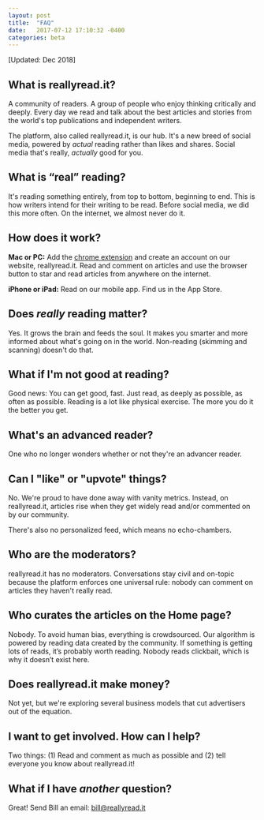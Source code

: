 ```yaml
---
layout: post
title:  "FAQ"
date:   2017-07-12 17:10:32 -0400
categories: beta
---
```

[Updated: Dec 2018]

## **What is reallyread.it?**
A community of readers. A group of people who enjoy thinking critically and deeply. Every day we read and talk about the best articles and stories from the world's top publications and independent writers. 

The platform, also called reallyread.it, is our hub. It's a new breed of social media, powered by *actual* reading rather than likes and shares. Social media that's really, *actually* good for you. 

## **What is “real” reading?** 
It's reading something entirely, from top to bottom, beginning to end. This is how writers intend for their writing to be read. Before social media, we did this more often. On the internet, we almost never do it.

## **How does it work?**
**Mac or PC:** Add the [chrome extension](https://chrome.google.com/webstore/detail/reallyreadit/mkeiglkfdfamdjehidenkklibndmljfi) and create an account on our website, reallyread.it. Read and comment on articles and use the browser button to star and read articles from anywhere on the internet.

**iPhone or iPad:** Read on our mobile app. Find us in the App Store.  

## **Does *really* reading matter?** 
Yes. It grows the brain and feeds the soul. It makes you smarter and more informed about what's going on in the world. Non-reading (skimming and scanning) doesn't do that.

## **What if I'm not good at reading?**
Good news: You can get good, fast. Just read, as deeply as possible, as often as possible. Reading is a lot like physical exercise. The more you do it the better you get. 

## **What's an advanced reader?**
One who no longer wonders whether or not they're an advancer reader.

## **Can I "like" or "upvote" things?**
No. We're proud to have done away with vanity metrics. Instead, on reallyread.it, articles rise when they get widely read and/or commented on by our community.

There's also no personalized feed, which means no echo-chambers.

## **Who are the moderators?**  
reallyread.it has no moderators. Conversations stay civil and on-topic because the platform enforces one universal rule: nobody can comment on articles they haven't really read. 

## **Who curates the articles on the Home page?**
Nobody. To avoid human bias, everything is crowdsourced. Our algorithm is powered by reading data created by the community. If something is getting lots of reads, it’s probably worth reading. Nobody reads clickbait, which is why it doesn’t exist here. 

## **Does reallyread.it make money?** 
Not yet, but we're exploring several business models that cut advertisers out of the equation.

## **I want to get involved. How can I help?** 
Two things: (1) Read and comment as much as possible and (2) tell everyone you know about reallyread.it!

## **What if I have *another* question?**

Great! Send Bill an email: bill@reallyread.it 